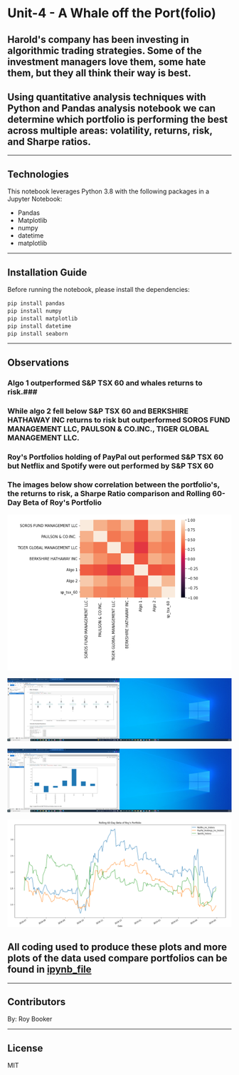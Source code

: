 # Unit-4 - A Whale off the Port(folio)
## Harold's company has been investing in algorithmic trading strategies. Some of the investment managers love them, some hate them, but they all think their way is best. ##
## Using quantitative analysis techniques with Python and Pandas analysis notebook we can determine which portfolio is performing the best across multiple areas: volatility, returns, risk, and Sharpe ratios. ## 

--------

## Technologies

This notebook leverages Python 3.8 with the following packages in a Jupyter Notebook:
- Pandas
- Matplotlib
- numpy 
- datetime 
- matplotlib
---

## Installation Guide

Before running the notebook, please install the dependencies:

```python
pip install pandas
pip install numpy
pip install matplotlib
pip install datetime
pip install seaborn

```

---

## Observations

### Algo 1 outperformed S&P TSX 60 and whales returns to risk.###
### While algo 2 fell below S&P TSX 60 and BERKSHIRE HATHAWAY INC returns to risk but outperformed SOROS FUND MANAGEMENT LLC, PAULSON & CO.INC., TIGER GLOBAL MANAGEMENT LLC. ###
### Roy's Portfolios holding of PayPal out performed S&P TSX 60 but Netflix and Spotify were out performed by S&P TSX 60 ###
### The images below show correlation between the portfolio's, the returns to risk, a Sharpe Ratio comparison and  Rolling 60-Day Beta of Roy's Portfolio ###

![Portfolios_Correlation](Images/heatmap.png)

![Portfolios_Risk](Images/boxplot.png)

![Portfolios_Risk](Images/Sharpe_ratio.png)

![Portfolios_Rolling](Images/Rolling_60Day_Beta_of_Roy_Portfolio.png)

## All coding used to produce these plots and more plots of the data used compare portfolios can be found in [ipynb_file]("Homework_week_4.ipynb") 
---

## Contributors

By: Roy Booker

---

## License

MIT